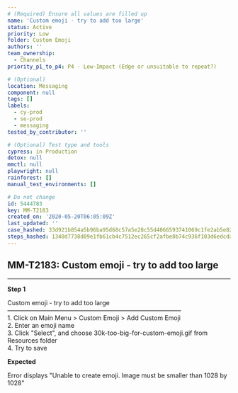 ```yaml
---
# (Required) Ensure all values are filled up
name: 'Custom emoji - try to add too large'
status: Active
priority: Low
folder: Custom Emoji
authors: ''
team_ownership:
  - Channels
priority_p1_to_p4: P4 - Low-Impact (Edge or unsuitable to repeat?)

# (Optional)
location: Messaging
component: null
tags: []
labels:
  - cy-prod
  - se-prod
  - messaging
tested_by_contributor: ''

# (Optional) Test type and tools
cypress: in Production
detox: null
mmctl: null
playwright: null
rainforest: []
manual_test_environments: []

# Do not change
id: 5444783
key: MM-T2183
created_on: '2020-05-20T06:05:09Z'
last_updated: ''
case_hashed: 33d921b854a5b96ba95d68c57a5e28c55d4066593741069c1fe2ab5e82d0766c99dd63d5cd08c9124e3ca7d30456a102
steps_hashed: 1340d7738d09e1fb61cb4c7512ec265cf2afbe8b74c936f103d6edcda665c55bd372a0441a9f90f208f23223b66ead29
---
```


<!-- (Auto-generated) Based on frontmatter's "key" and "name" -->

## MM-T2183: Custom emoji - try to add too large

---

**Step 1**

Custom emoji - try to add too large\
————————————————————————————\
1\. Click on Main Menu > Custom Emoji > Add Custom Emoji\
2\. Enter an emoji name\
3\. Click "Select", and choose 30k-too-big-for-custom-emoji.gif from Resources folder\
4\. Try to save

**Expected**

Error displays "Unable to create emoji. Image must be smaller than 1028 by 1028"
